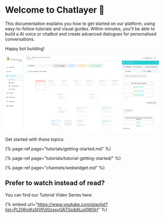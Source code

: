 # Welcome to Chatlayer 👋

This documentation explains you how to get started on our platform, using easy-to-follow tutorials and visual guides. Within minutes, you'll be able to build a AI voice or chatbot and create advanced dialogues for personalised conversations.

Happy bot building!

![](.gitbook/assets/platform-screenshot.png)

  
Get started with these topics:

{% page-ref page="tutorials/getting-started.md" %}

{% page-ref page="tutorials/tutorial-getting-started/" %}

{% page-ref page="channels/webwidget.md" %}



## Prefer to watch instead of read? 

You can find our Tutorial Video Series here:

{% embed url="https://www.youtube.com/playlist?list=PLDWxiKsSIVPJl0zssvGATGsib6Luj0WSH" %}



